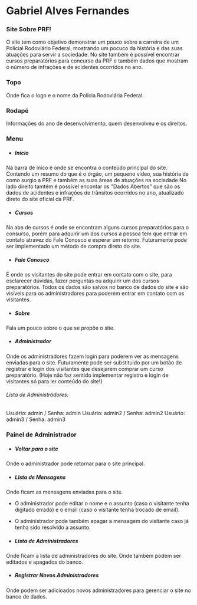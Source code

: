 # Gabriel Alves Fernandes

### Site Sobre PRF!

   O site tem como objetivo demonstrar um pouco sobre a carreira de um Policial Rodoviário Federal, mostrando um pocuco da história e das suas atuações para servir a sociedade.
   No site também é possível encontrar cursos preparatórios para  concurso da PRF e também dados que mostram o número de infrações e de acidentes ocorridos no ano.
   
   
### Topo

Onde fica o logo e o nome da Polícia Rodoviária Federal.

### Rodapé

Informações do ano de desenvolvimento, quem desenvolveu e os direitos.
   
### Menu

* ##### Início
Na barra de iníco é onde se encontra o conteúdo principal do site. Contendo um resumo do que é o órgão, um pequeno vídeo, sua história de como surgio a PRF e também as suas áreas de atuações na sociedade
No lado direito tamtém é possível encontar os "Dados Abertos" que são os dados de acidentes e infrações de trânsitos ocorridos no ano, atualizado direto do site oficial da PRF.

* ##### Cursos

Na aba de cursos é onde se encontram alguns cursos preparatórios para o consurso, porém para adquirir um dos cursos a pessoa tem que entrar em contato atravez do Fale Conosco e esperar um retorno.
Futuramente pode ser implementado um método de compra direto do site.

* ##### Fale Conosco

É onde os visitantes do site pode entrar em contato com o site, para esclarecer dúvidas, fazer perguntas ou adquirir um dos cursos preparatórios.
Todos os dados são salvos no banco de dados do site e são visíveis para os administradores para poderem entrar em contato com os visitantes.

* ##### Sobre

Fala um pouco sobre o que se propõe o site.

* ##### Administrador

Onde os administradores fazem login para poderem ver as mensagens enviadas para o site.
Futuramente pode ser substituido por um botão de registrar e login dos visitantes que desejarem comprar um curso preparatório.
(Hoje não faz sentido implementar registro e login de visitantes só para ler conteúdo do site!)

###### Lista de Administradores:
Usuário: admin  /  Senha: admin
Usuário: admin2  /  Senha: admin2
Usuário: admin3  /  Senha: admin3

### Painel de Administrador

* ##### Voltar para o site

Onde o administrador pode retornar para o site principal.

* ##### Lista de Mensagens

Onde ficam as mensagens enviadas para o site.
* O administrador pode editar o nome e o assunto (caso o visitante tenha digitado errado) e o email (caso o visitante tenha trocado de email).
* O administrador pode também apagar a mensagem do visitante caso já tenha sido resolvido a assunto.

* ##### Lista de Administradores

Onde ficam a lista de administradores do site. Onde também podem ser editados e apagados do banco.

* ##### Registrar Novos Administradores

Onde podem ser adicioados novos administradores para gerenciar o site no banco de dados.




[//]: # (These are reference links used in the body of this note and get stripped out when the markdown processor does its job. There is no need to format nicely because it shouldn't be seen. Thanks SO - http://stackoverflow.com/questions/4823468/store-comments-in-markdown-syntax)


   [dill]: <https://github.com/joemccann/dillinger>
   [git-repo-url]: <https://github.com/joemccann/dillinger.git>
   [john gruber]: <http://daringfireball.net>
   [df1]: <http://daringfireball.net/projects/markdown/>
   [markdown-it]: <https://github.com/markdown-it/markdown-it>
   [Ace Editor]: <http://ace.ajax.org>
   [node.js]: <http://nodejs.org>
   [Twitter Bootstrap]: <http://twitter.github.com/bootstrap/>
   [jQuery]: <http://jquery.com>
   [@tjholowaychuk]: <http://twitter.com/tjholowaychuk>
   [express]: <http://expressjs.com>
   [AngularJS]: <http://angularjs.org>
   [Gulp]: <http://gulpjs.com>

   [PlDb]: <https://github.com/joemccann/dillinger/tree/master/plugins/dropbox/README.md>
   [PlGh]: <https://github.com/joemccann/dillinger/tree/master/plugins/github/README.md>
   [PlGd]: <https://github.com/joemccann/dillinger/tree/master/plugins/googledrive/README.md>
   [PlOd]: <https://github.com/joemccann/dillinger/tree/master/plugins/onedrive/README.md>
   [PlMe]: <https://github.com/joemccann/dillinger/tree/master/plugins/medium/README.md>
   [PlGa]: <https://github.com/RahulHP/dillinger/blob/master/plugins/googleanalytics/README.md>

